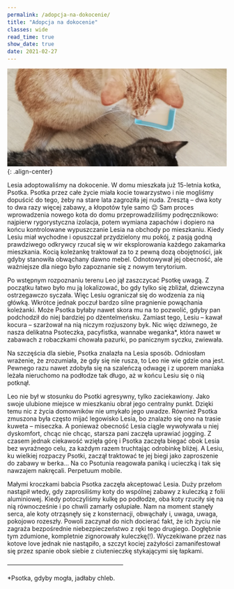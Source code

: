 ```yaml
---
permalink: /adopcja-na-dokocenie/
title: "Adopcja na dokocenie"
classes: wide
read_time: true
show_date: true
date: 2021-02-27
---
```


![image-center](/assets/images/LesiuPsotka_crop.png){: .align-center}

Lesia adoptowaliśmy na dokocenie. W domu mieszkała już 15-letnia kotka, Psotka. Psotka przez całe życie miała kocie towarzystwo i nie mogliśmy dopuścić do tego, żeby na stare lata zagroziła jej nuda. Zresztą – dwa koty to dwa razy więcej zabawy, a kłopotów tyle samo 😉 Sam proces wprowadzenia nowego kota do domu przeprowadziliśmy podręcznikowo: najpierw rygorystyczna izolacja, potem wymiana zapachów i dopiero na końcu kontrolowane wypuszczanie Lesia na obchody po mieszkaniu. Kiedy Lesiu miał wychodne i opuszczał przydzielony mu pokój, z pasją godną prawdziwego odkrywcy rzucał się w wir eksplorowania każdego zakamarka mieszkania. Kocią koleżankę traktował za to z pewną dozą obojętności, jak gdyby stanowiła obwąchany dawno mebel. Odnotowywał jej obecność, ale ważniejsze dla niego było zapoznanie się z nowym terytorium.

Po wstępnym rozpoznaniu terenu Leo jął zaszczycać Psotkę uwagą. Z początku łatwo było mu ją lokalizować, bo gdy tylko się zbliżał, dziewczyna ostrzegawczo syczała. Więc Lesiu ograniczał się do wodzenia za nią główką. Wkrótce jednak poczuł bardzo silne pragnienie powąchania koleżanki. Może Psotka byłaby nawet skora mu na to pozwolić, gdyby pan podchodził do niej bardziej po dżentelmeńsku. Zamiast tego, Lesiu – kawał kocura – szarżował na nią niczym rozjuszony byk. Nic więc dziwnego, że nasza delikatna Psoteczka, pacyfistka, wannabe weganka*, która nawet w zabawach z robaczkami chowała pazurki, po panicznym syczku, zwiewała.

Na szczęścia dla siebie, Psotka znalazła na Lesia sposób. Odniosłam wrażenie, że zrozumiała, że gdy się nie rusza, to Leo nie wie gdzie ona jest. Pewnego razu nawet zdobyła się na szaleńczą odwagę i z uporem maniaka leżała nieruchomo na podłodze tak długo, aż w końcu Lesiu się o nią potknął.

Leo nie był w stosunku do Psotki agresywny, tylko zaciekawiony. Jako swoje ulubione miejsce w mieszkaniu obrał jego centralny punkt. Dzięki temu nic z życia domowników nie umykało jego uwadze. Również Psotka zmuszona była często mijać legowisko Lesia, bo znalazło się ono na trasie kuweta – miseczka. A ponieważ obecność Lesia ciągle wywoływała u niej dyskomfort, chcąc nie chcąc, starsza pani zaczęła uprawiać jogging. Z czasem jednak ciekawość wzięła górę i Psotka zaczęła biegać obok Lesia bez wyraźnego celu, za każdym razem truchtając odrobinkę bliżej. A Lesiu, ku wielkiej rozpaczy Psotki, zaczął traktować te jej biegi jako zaproszenie do zabawy w berka… Na co Psotunia reagowała paniką i ucieczką i tak się nawzajem nakręcali. Perpetuum mobile.

Małymi kroczkami babcia Psotka zaczęła akceptować Lesia. Duży przełom nastąpił wtedy, gdy zaprosiliśmy koty do wspólnej zabawy z kuleczką z folii aluminiowej. Kiedy potoczyliśmy kulkę po podłodze, oba koty rzuciły się na nią równocześnie i po chwili zamarły osłupiałe. Nam na moment stanęły serca, ale koty otrząsnęły się z konsternacji, obwąchały i, uwaga, uwaga, pokojowo rozeszły. Powoli zaczynał do nich docierać fakt, że ich życiu nie zagraża bezpośrednie niebezpieczeństwo z ręki tego drugiego. Dogłębnie tym zdumione, kompletnie zignorowały kuleczkę(!). Wyczekiwane przez nas kotove love jednak nie nastąpiło, a szczyt kociej zażyłości zamanifestował się przez spanie obok siebie z ciutenieczkę stykającymi się łapkami.

———————————————————

*Psotka, gdyby mogła, jadłaby chleb.
